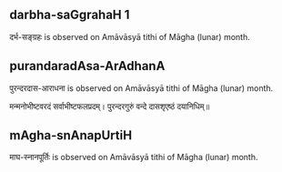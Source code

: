 ## darbha-saGgrahaH 1

दर्भ-सङ्ग्रहः is observed on Amāvāsyā tithi of Māgha (lunar) month.



## purandaradAsa-ArAdhanA

पुरन्दरदास-आराधना is observed on Amāvāsyā tithi of Māgha (lunar) month.



मन्मनोभीष्टवरदं सर्वाभीष्टफलप्रदम्।
पुरन्दरगुरुं वन्दे दासशृएष्ठं दयानिधिम्॥

## mAgha-snAnapUrtiH

माघ-स्नानपूर्तिः is observed on Amāvāsyā tithi of Māgha (lunar) month.



